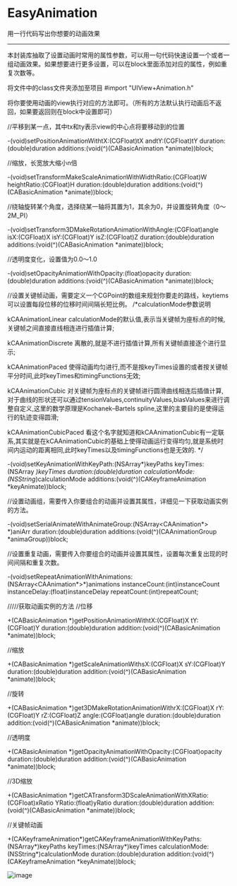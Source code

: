 # EasyAnimation
用一行代码写出你想要的动画效果

************************

本封装库抽取了设置动画时常用的属性参数，可以用一句代码快速设置一个或者一组动画效果。如果想要进行更多设置，可以在block里面添加对应的属性，例如重复次数等。

将文件中的class文件夹添加至项目
#import "UIView+Animation.h"

将你要使用动画的view执行对应的方法即可。（所有的方法默认执行动画后不返回，如果要返回则在block中设置即可）

//平移到某一点，其中tx和ty表示view的中心点将要移动到的位置

-(void)setPositionAnimationWithtX:(CGFloat)tX andtY:(CGFloat)tY duration:(double)duration additions:(void(^)(CABasicAnimation *animate))block;

//缩放，长宽放大缩小n倍

-(void)setTransformMakeScaleAnimationWithWidthRatio:(CGFloat)W heightRatio:(CGFloat)H duration:(double)duration additions:(void(^)(CABasicAnimation *animate))block;

//绕轴旋转某个角度，选择绕某一轴将其置为1，其余为0，并设置旋转角度（0～2M_PI）

-(void)setTransform3DMakeRotationAnimationWithAngle:(CGFloat)angle isX:(CGFloat)X isY:(CGFloat)Y isZ:(CGFloat)Z duration:(double)duration additions:(void(^)(CABasicAnimation *animate))block;

//透明度变化，设置值为0.0～1.0

-(void)setOpacityAnimationWithOpacity:(float)opacity duration:(double)duration additions:(void(^)(CABasicAnimation *animate))block;

//设置关键帧动画，需要定义一个CGPoint的数组来规划你要走的路线，keytiems可以设置每段位移的位移时间间隔长短比例。
/*calculationMode参数说明
 
 kCAAnimationLinear calculationMode的默认值,表示当关键帧为座标点的时候,关键帧之间直接直线相连进行插值计算;
 
 kCAAnimationDiscrete 离散的,就是不进行插值计算,所有关键帧直接逐个进行显示;
 
 kCAAnimationPaced 使得动画均匀进行,而不是按keyTimes设置的或者按关键帧平分时间,此时keyTimes和timingFunctions无效;
 
 kCAAnimationCubic 对关键帧为座标点的关键帧进行圆滑曲线相连后插值计算,对于曲线的形状还可以通过tensionValues,continuityValues,biasValues来进行调整自定义,这里的数学原理是Kochanek–Bartels spline,这里的主要目的是使得运行的轨迹变得圆滑;
 
 kCAAnimationCubicPaced 看这个名字就知道和kCAAnimationCubic有一定联系,其实就是在kCAAnimationCubic的基础上使得动画运行变得均匀,就是系统时间内运动的距离相同,此时keyTimes以及timingFunctions也是无效的.
 */

-(void)setKeyAnimationWithKeyPath:(NSArray*)keyPaths keyTimes:(NSArray *)keyTimes duration:(double)duration calculationMode:(NSString*)calculationMode additions:(void(^)(CAKeyframeAnimation *keyAnimate))block;

//设置动画组，需要传入你要组合的动画并设置其属性，详细见一下获取动画实例的方法。

-(void)setSerialAnimateWithAnimateGroup:(NSArray<CAAnimation*> *)aniArr duration:(double)duration additions:(void(^)(CAAnimationGroup *animaGroup))block;

//设置重复动画，需要传入你要组合的动画并设置其属性，设置每次重复出现的时间间隔和重复次数。

-(void)setRepeatAnimationWithAnimations:(NSArray<CAAnimation*>*)animations instanceCount:(int)instanceCount instanceDelay:(float)instanceDelay repeatCount:(int)repeatCount;

/////获取动画实例的方法
//位移

+(CABasicAnimation *)getPositionAnimationWithtX:(CGFloat)X tY:(CGFloat)Y duration:(double)duration addition:(void(^)(CABasicAnimation *animate))block;

//缩放

+(CABasicAnimation *)getScaleAnimationWithsX:(CGFloat)X sY:(CGFloat)Y duration:(double)duration addition:(void(^)(CABasicAnimation *animate))block;

//旋转

+(CABasicAnimation *)get3DMakeRotationAnimationWithrX:(CGFloat)X rY:(CGFloat)Y rZ:(CGFloat)Z angle:(CGFloat)angle duration:(double)duration addition:(void(^)(CABasicAnimation *animate))block;

//透明度

+(CABasicAnimation *)getOpacityAnimationWithOpacity:(CGFloat)opacity duration:(double)duration addition:(void(^)(CABasicAnimation *animate))block;

//3D缩放

+(CABasicAnimation *)getCATransform3DScaleAnimationWithXRatio:(CGFloat)xRatio YRatio:(float)yRatio duration:(double)duration addition:(void(^)(CABasicAnimation *animate))block;

//关键帧动画

+(CAKeyframeAnimation*)getCAKeyframeAnimationWithKeyPaths:(NSArray*)keyPaths keyTimes:(NSArray*)keyTimes calculationMode:(NSString*)calculationMode duration:(double)duration addition:(void(^)(CAKeyframeAnimation *keyAnimate))block;

![image](https://github.com/PeipeiQ/EasyAnimation/blob/master/luzhi.gif)  
